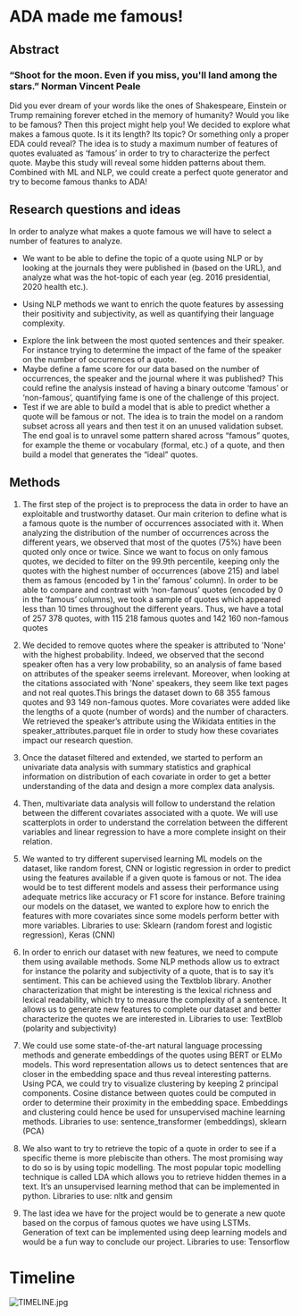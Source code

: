 # ADA made me famous!

## Abstract
### “Shoot for the moon. Even if you miss, you'll land among the stars.” Norman Vincent Peale
Did you ever dream of your words like the ones of Shakespeare, Einstein or Trump remaining forever etched in the memory of humanity?  Would you like to be famous? Then this project might help you!
We decided to explore what makes a famous quote. Is it its length? Its topic? Or something only a proper EDA could reveal? The idea is to study a maximum number of features of quotes evaluated as ‘famous’ in order to try to characterize the perfect quote. Maybe this study will reveal some hidden patterns about them. Combined with ML and NLP, we could create a perfect quote generator and try to become famous thanks to ADA!


## Research questions and ideas
In order to analyze what makes a quote famous we will have to select a number of features to analyze. 

- We want to be able to define the topic of a quote using NLP or by looking at the journals they were published in (based on the URL), and analyze what was the hot-topic of each year (eg. 2016 presidential, 2020 health etc.).
* Using NLP methods we want to enrich the quote features by assessing their positivity and subjectivity, as well as quantifying their language complexity.
- Explore the link between the most quoted sentences and their speaker. For instance trying to determine the impact of the fame of the speaker on the number of occurrences of a quote.
- Maybe define a fame score for our data based on the number of occurrences, the speaker and the journal where it was published? This could refine the analysis instead of having a binary outcome ‘famous’ or ‘non-famous’, quantifying fame is one of the challenge of this project.
- Test if we are able to build a model that is able to predict whether a quote will be famous or not. The idea is to train the model  on a random subset across all years and then test it on an unused validation subset.
The end goal is to unravel some pattern shared across “famous” quotes, for example the theme or vocabulary (formal, etc.)  of a quote, and then build a model that generates the “ideal” quotes.

## Methods
1. The first step of the project is to preprocess the data in order to have an exploitable and trustworthy dataset. Our main criterion to define what is a famous quote is the number of occurrences associated with it. When analyzing the distribution of the number of occurrences across the different years, we observed that most of the quotes (75%) have been quoted only once or twice. Since we want to focus on only famous quotes, we decided to filter on the 99.9th percentile, keeping only the quotes with the highest number of occurrences (above 215) and label them as famous (encoded by 1 in the’ famous’ column). In order to be able to compare and contrast with ‘non-famous’ quotes (encoded by 0 in the ‘famous’ columns), we  took a sample of quotes which appeared less than 10 times throughout the different years. Thus, we have a total of 257 378 quotes, with 115 218 famous quotes and 142 160 non-famous quotes

2. We decided to remove quotes where the speaker is attributed to 'None' with the highest probability. Indeed, we observed that the second speaker often has a very low probability, so an analysis of fame based on attributes of the speaker seems irrelevant. Moreover, when looking at the citations associated with 'None' speakers, they seem like text pages and not real quotes.This brings the dataset down to 68 355 famous quotes and 93 149 non-famous quotes. More covariates were added like the lengths of a quote (number of words) and the number of characters. We retrieved the speaker’s attribute using the Wikidata entities in the speaker_attributes.parquet file in order to study how these covariates impact our research question.

3. Once the dataset filtered and extended, we started to perform an univariate data analysis with summary statistics and graphical information on distribution of each covariate in order to get a better understanding of the data and design a more complex data analysis.
4. Then, multivariate data analysis will follow to understand the relation between the different covariates associated with a quote. We will use scatterplots in order to understand the correlation between the different variables and linear regression to have a more complete insight on their relation.
5. We wanted to try different supervised learning ML models on the dataset, like random forest, CNN or logistic regression in order to predict using the features available if a given quote is famous or not. The idea would be to test different models and assess their performance using adequate metrics like accuracy or F1 score for instance. Before training our models on the dataset, we wanted to explore how to enrich the features with more covariates since some models perform better with more variables.
Libraries to use: Sklearn (random forest and logistic regression), Keras (CNN)
6. In order to enrich our dataset with new features, we need to compute them using available methods. Some NLP methods allow us to extract for instance the polarity and subjectivity of a quote, that is to say it’s sentiment. This can be achieved using the Textblob library. Another characterization that might be interesting is the lexical richness and lexical readability, which try to measure the complexity of a sentence. It allows us to generate new features to complete our dataset and better characterize the quotes we are interested in.
Libraries to use: TextBlob (polarity and subjectivity)
7. We could use some state-of-the-art natural language processing methods and generate embeddings of the quotes using BERT or ELMo models. This word representation allows us to detect sentences that are closer in the embedding space and thus reveal interesting patterns. Using PCA, we could try to visualize clustering by keeping 2 principal components. Cosine distance between quotes could be computed in order to determine their proximity in the embedding space. Embeddings and clustering could hence be used for unsupervised machine learning methods.
Libraries to use: sentence_transformer (embeddings), sklearn (PCA)
8. We also want to try to retrieve the topic of a quote in order to see if a specific theme is more plebiscite than others. The most promising way to do so is by using topic modelling. The most popular topic modelling technique is called LDA which allows you to retrieve hidden themes in a text. It’s an unsupervised learning method that can be implemented in python.
Libraries to use: nltk and gensim

9. The last idea we have for the project would be to generate a new quote based on the corpus of famous quotes we have using LSTMs. Generation of text can be implemented using deep learning models and would be a fun way to conclude our project.
Libraries to use: Tensorflow

# Timeline
![TIMELINE.jpg](https://your-copied-image-address)






